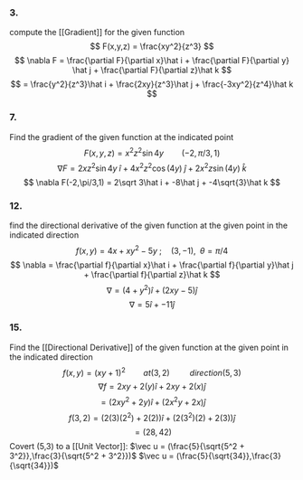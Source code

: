 ### 3.
compute the [[Gradient]] for the given function
$$ F(x,y,z) = \frac{xy^2}{z^3} $$
$$ \nabla F = \frac{\partial F}{\partial x}\hat i + \frac{\partial F}{\partial y} \hat j + \frac{\partial F}{\partial z}\hat k $$
$$ = \frac{y^2}{z^3}\hat i + \frac{2xy}{z^3}\hat j + \frac{-3xy^2}{z^4}\hat k $$
### 7.
Find the gradient of the given function at the indicated point
$$ F(x,y,z) = x^2z^2\sin4y\qquad (-2,\pi/3,1) $$
$$ \nabla F = 2xz^2\sin4y\;\hat i + 4x^2z^2\cos(4y)\;\hat j + 2x^2z\sin(4y)\;\hat k $$
$$ \nabla F(-2,\pi/3,1) = 2\sqrt 3\hat i + -8\hat j + -4\sqrt{3}\hat k $$
### 12.
find the directional derivative of the given function at the given point in the indicated direction
$$ f(x,y) = 4x + xy^2 - 5y\;;\quad (3,-1),\;\; \theta = \pi/4 $$
$$ \nabla = \frac{\partial f}{\partial x}\hat i + \frac{\partial f}{\partial y}\hat j + \frac{\partial f}{\partial z}\hat k $$
$$ \nabla = (4+y^2)\hat i + (2xy -5)\hat j $$
$$ \nabla = 5\hat i + -11\hat j $$
### 15.
Find the [[Directional Derivative]] of the given function at the given point in the indicated direction
$$ f(x,y) = (xy+1)^2 \qquad at(3,2)\qquad \; direction(5,3) $$
$$ \nabla f = 2xy+2(y)\hat i + 2xy+2(x)\hat j $$
$$ = (2xy^2+2y)\hat i + (2x^2y + 2x)\hat j $$
$$ f(3,2) = (2(3)(2^2) + 2(2))\hat i + (2(3^2)(2) + 2(3))\hat j $$
$$ = (28,42) $$
Covert (5,3) to a [[Unit Vector]]:
$\vec u = (\frac{5}{\sqrt{5^2 + 3^2}},\frac{3}{\sqrt{5^2 + 3^2}})$
$\vec u = (\frac{5}{\sqrt{34}},\frac{3}{\sqrt{34}})$